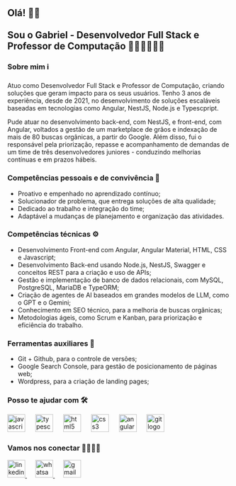 ###

<h2 align="left">Olá! 👋🏼<br><br>Sou o Gabriel - Desenvolvedor Full Stack e Professor de Computação 👨🏼‍🏫👨🏼‍💻</h2>

###

<h3 align="left">Sobre mim ℹ️</h3>

###

<p align="left">Atuo como Desenvolvedor Full Stack e Professor de Computação, criando soluções que geram impacto para os seus usuários. Tenho 3 anos de experiência, desde de 2021, no desenvolvimento de soluções escaláveis baseadas em tecnologias como Angular, NestJS, Node.js e Typescpript.</p>
<p align="left">Pude atuar no desenvolvimento back-end, com NestJS, e front-end, com Angular, voltados a gestão de um marketplace de grãos e indexação de mais de 80 buscas orgânicas, a partir do Google. Além disso, fui o responsável pela priorização, repasse e acompanhamento de demandas de um time de três desenvolvedores juniores - conduzindo melhorias contínuas e em prazos hábeis.</p>

###

<h3 align="left">Competências pessoais e de convivência 🧠</h3>
<ul align="left">
  <li>Proativo e empenhado no aprendizado contínuo;</li>
  <li>Solucionador de problema, que entrega soluções de alta qualidade;</li>
  <li>Dedicado ao trabalho e integração do time;</li>
  <li>Adaptável a mudanças de planejamento e organização das atividades.</li>
</ul>

###

<h3 align="left">Competências técnicas ⚙️</h3>
<ul align="left">
  <li>Desenvolvimento Front-end com Angular, Angular Material, HTML, CSS e Javascript;</li>
  <li>Desenvolvimento Back-end usando Node.js, NestJS, Swagger e conceitos REST para a criação e uso de APIs;</li>
  <li>Gestão e implementação de banco de dados relacionais, com MySQL, PostgreSQL, MariaDB e TypeORM;</li>
  <li>Criação de agentes de AI baseados em grandes modelos de LLM, como o GPT e o Gemini;</li>
  <li>Conhecimento em SEO técnico, para a melhoria de buscas orgânicas;</li>
  <li>Metodologias ágeis, como Scrum e Kanban, para priorização e eficiência do trabalho.</li>
</ul>

###

<h3 align="left">Ferramentas auxiliares 🔨</h3>
<ul align="left">
  <li>Git + Github, para o controle de versões;</li>
  <li>Google Search Console, para gestão de posicionamento de páginas web;</li>
  <li>Wordpress, para a criação de landing pages;</li>
</ul>

###

<h3 align="left">Posso te ajudar com 🛠️</h3>
<div align="left">
  <img src="https://skillicons.dev/icons?i=js" height="40" alt="javascript logo"  />
  <img width="15" />
  <img src="https://skillicons.dev/icons?i=ts" height="40" alt="typescript logo"  />
  <img width="15" />
  <img src="https://skillicons.dev/icons?i=html" height="40" alt="html5 logo"  />
  <img width="15" />
  <img src="https://skillicons.dev/icons?i=css" height="40" alt="css3 logo"  />
  <img width="15" />
  <img src="https://skillicons.dev/icons?i=angular" height="40" alt="angularjs logo"  />
  <img width="15" />
  <img src="https://skillicons.dev/icons?i=git" height="40" alt="git logo"  />
</div>

###

<h3 align="left">Vamos nos conectar 🫱🏼‍🫲🏼</h3>
<div align="left">
  <a href="https://www.linkedin.com/in/gabriel-frnca/" target="_blank">
    <img src="https://raw.githubusercontent.com/maurodesouza/profile-readme-generator/master/src/assets/icons/social/linkedin/default.svg" width="40" height="40" alt="linkedin logo"  />
  </a>
  <img width="15" />
  <a href="https://api.whatsapp.com/send?phone=5534984395855&text=Oi%2C%20vamos%20nos%20conectar!" target="_blank">
    <img src="https://raw.githubusercontent.com/maurodesouza/profile-readme-generator/master/src/assets/icons/social/whatsapp/default.svg" width="40" height="40" alt="whatsapp logo"  />
  </a>
  <img width="15" />
  <a href="mailto:gabrielfrancadealmeida00@gmail.com" target="_blank">
    <img src="https://raw.githubusercontent.com/maurodesouza/profile-readme-generator/master/src/assets/icons/social/gmail/default.svg" width="40" height="40" alt="gmail logo"  />
  </a>
</div>

###
